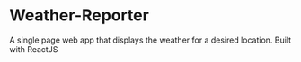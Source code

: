 # Weather-Reporter
A single page web app that displays the weather for a desired location. Built with ReactJS
